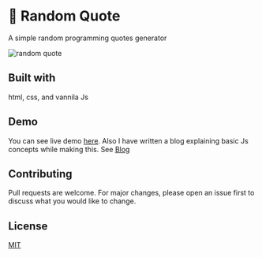 # 💬 Random Quote
A simple random programming quotes generator

![random quote](https://user-images.githubusercontent.com/47467468/88476802-fc964680-cf58-11ea-9413-64ac4c87fa38.png)

## Built with
html, css, and vannila Js

## Demo
You can see live demo [here](https://randomquot.now.sh).
Also I have written a blog explaining basic Js concepts while making this. See [Blog](https://blog.rutikwankhade.dev/learn-javascript-concepts-by-building-a-random-quote-generator-ck87070ks00lw9ls1elshm606)

## Contributing
Pull requests are welcome. For major changes, please open an issue first to discuss what you would like to change.


## License
[MIT](https://choosealicense.com/licenses/mit/)
